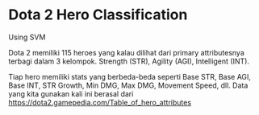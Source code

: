 # Dota 2 Hero Classification
Using SVM

Dota 2 memiliki 115 heroes yang kalau dilihat dari primary attributesnya terbagi dalam 3 kelompok.
Strength (STR), Agility (AGI), Intelligent (INT).

Tiap hero memiliki stats yang berbeda-beda seperti 
Base STR, Base AGI, Base INT, STR Growth, Min DMG, Max DMG, Movement Speed, dll. 
Data yang kita gunakan kali ini berasal dari
https://dota2.gamepedia.com/Table_of_hero_attributes